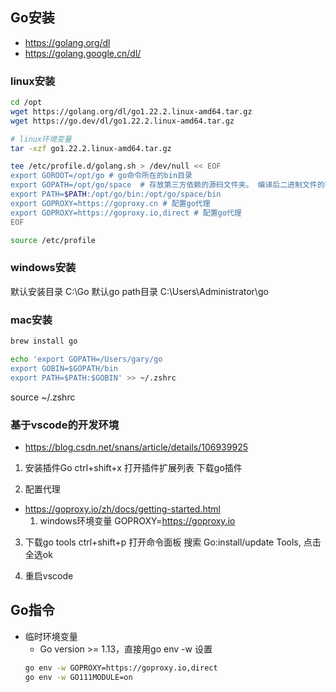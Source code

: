 ## Go安装
- https://golang.org/dl
- https://golang.google.cn/dl/

### linux安装
```bash
cd /opt
wget https://golang.org/dl/go1.22.2.linux-amd64.tar.gz
wget https://go.dev/dl/go1.22.2.linux-amd64.tar.gz

# linux环境变量
tar -xzf go1.22.2.linux-amd64.tar.gz

tee /etc/profile.d/golang.sh > /dev/null << EOF
export GOROOT=/opt/go # go命令所在的bin目录
export GOPATH=/opt/go/space  # 存放第三方依赖的源码文件夹。 编译后二进制文件的存放目的地和import包的搜索路径（默认为当前目录下）。
export PATH=$PATH:/opt/go/bin:/opt/go/space/bin
export GOPROXY=https://goproxy.cn # 配置go代理
export GOPROXY=https://goproxy.io,direct # 配置go代理
EOF

source /etc/profile
```

### windows安装
默认安装目录 C:\Go
默认go path目录 C:\Users\Administrator\go

### mac安装
```bash
brew install go

echo 'export GOPATH=/Users/gary/go
export GOBIN=$GOPATH/bin
export PATH=$PATH:$GOBIN' >> ~/.zshrc
```
source ~/.zshrc
### 基于vscode的开发环境
- https://blog.csdn.net/snans/article/details/106939925
1. 安装插件Go
ctrl+shift+x 打开插件扩展列表
下载go插件

2. 配置代理
- https://goproxy.io/zh/docs/getting-started.html
    1. windows环境变量 GOPROXY=https://goproxy.io

3. 下载go tools
ctrl+shift+p 打开命令面板
搜索 Go:install/update Tools, 点击全选ok

4. 重启vscode

## Go指令
- 临时环境变量
    - Go version >= 1.13，直接用go env -w 设置
    ```bash
    go env -w GOPROXY=https://goproxy.io,direct
    go env -w GO111MODULE=on
    
    
    
    ```